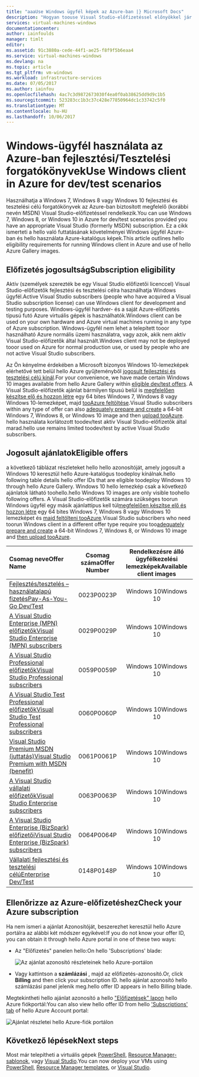 ```yaml
---
title: "aaaUse Windows ügyfél képek az Azure-ban |} Microsoft Docs"
description: "Hogyan toouse Visual Studio-előfizetéssel előnyökkel jár a toodeploy Windows 7, Windows 8 vagy Windows 10 Azure-ban fejlesztési/Tesztelési forgatókönyvek"
services: virtual-machines-windows
documentationcenter: 
author: iainfoulds
manager: timlt
editor: 
ms.assetid: 91c3880a-cede-44f1-ae25-f8f9f5b6eaa4
ms.service: virtual-machines-windows
ms.devlang: na
ms.topic: article
ms.tgt_pltfrm: vm-windows
ms.workload: infrastructure-services
ms.date: 07/05/2017
ms.author: iainfou
ms.openlocfilehash: 4ac7c3d9872673030f4ea0f0ab38625dd9d9c1b5
ms.sourcegitcommit: 523283cc1b3c37c428e77850964dc1c33742c5f0
ms.translationtype: MT
ms.contentlocale: hu-HU
ms.lasthandoff: 10/06/2017
---
```

# <a name="use-windows-client-in-azure-for-devtest-scenarios"></a><span data-ttu-id="1ad3c-103">Windows-ügyfél használata az Azure-ban fejlesztési/Tesztelési forgatókönyvek</span><span class="sxs-lookup"><span data-stu-id="1ad3c-103">Use Windows client in Azure for dev/test scenarios</span></span>
<span data-ttu-id="1ad3c-104">Használhatja a Windows 7, Windows 8 vagy Windows 10 fejlesztési és tesztelési célú forgatókönyvek az Azure-ban biztosított megfelelő (korábbi nevén MSDN) Visual Studio-előfizetéssel rendelkezik.</span><span class="sxs-lookup"><span data-stu-id="1ad3c-104">You can use Windows 7, Windows 8, or Windows 10 in Azure for dev/test scenarios provided you have an appropriate Visual Studio (formerly MSDN) subscription.</span></span> <span data-ttu-id="1ad3c-105">Ez a cikk ismerteti a hello való futtatásának követelményei Windows ügyfél Azure-ban és hello használata Azure-katalógus képek.</span><span class="sxs-lookup"><span data-stu-id="1ad3c-105">This article outlines hello eligibility requirements for running Windows client in Azure and use of hello Azure Gallery images.</span></span>

## <a name="subscription-eligibility"></a><span data-ttu-id="1ad3c-106">Előfizetés jogosultság</span><span class="sxs-lookup"><span data-stu-id="1ad3c-106">Subscription eligibility</span></span>
<span data-ttu-id="1ad3c-107">Aktív (személyek szerezték be egy Visual Studio előfizetői licenccel) Visual Studio-előfizetők fejlesztési és tesztelési célra használhatja Windows ügyfél.</span><span class="sxs-lookup"><span data-stu-id="1ad3c-107">Active Visual Studio subscribers (people who have acquired a Visual Studio subscription license) can use Windows client for development and testing purposes.</span></span> <span data-ttu-id="1ad3c-108">Windows-ügyfél hardver- és a saját Azure-előfizetés típusú futó Azure virtuális gépek is használhatók.</span><span class="sxs-lookup"><span data-stu-id="1ad3c-108">Windows client can be used on your own hardware and Azure virtual machines running in any type of Azure subscription.</span></span> <span data-ttu-id="1ad3c-109">Windows-ügyfél nem lehet a telepített tooor használható Azure normális üzemi használatra, vagy azok, akik nem aktív Visual Studio-előfizetők által használt.</span><span class="sxs-lookup"><span data-stu-id="1ad3c-109">Windows client may not be deployed tooor used on Azure for normal production use, or used by people who are not active Visual Studio subscribers.</span></span>

<span data-ttu-id="1ad3c-110">Az Ön kényelme érdekében a Microsoft bizonyos Windows 10-lemezképek elérhetővé tett belül hello Azure gyűjteményből [jogosult fejlesztési és tesztelési célú kínál](#eligible-offers).</span><span class="sxs-lookup"><span data-stu-id="1ad3c-110">For your convenience, we have made certain Windows 10 images available from hello Azure Gallery within [eligible dev/test offers](#eligible-offers).</span></span> <span data-ttu-id="1ad3c-111">A Visual Studio-előfizetők ajánlat bármilyen típusú belül is [megfelelően készítse elő és hozzon létre](prepare-for-upload-vhd-image.md) egy 64 bites Windows 7, Windows 8 vagy Windows 10-lemezképet, majd [tooAzure feltöltése](upload-generalized-managed.md).</span><span class="sxs-lookup"><span data-stu-id="1ad3c-111">Visual Studio subscribers within any type of offer can also [adequately prepare and create](prepare-for-upload-vhd-image.md) a 64-bit Windows 7, Windows 8, or Windows 10 image and then [upload tooAzure](upload-generalized-managed.md).</span></span> <span data-ttu-id="1ad3c-112">hello használata korlátozott toodev/test aktív Visual Studio-előfizetők által marad.</span><span class="sxs-lookup"><span data-stu-id="1ad3c-112">hello use remains limited toodev/test by active Visual Studio subscribers.</span></span>

## <a name="eligible-offers"></a><span data-ttu-id="1ad3c-113">Jogosult ajánlatok</span><span class="sxs-lookup"><span data-stu-id="1ad3c-113">Eligible offers</span></span>
<span data-ttu-id="1ad3c-114">a következő táblázat részleteket hello hello azonosítóját, amely jogosult a Windows 10 keresztül hello Azure-katalógus toodeploy kínálnak.</span><span class="sxs-lookup"><span data-stu-id="1ad3c-114">hello following table details hello offer IDs that are eligible toodeploy Windows 10 through hello Azure Gallery.</span></span> <span data-ttu-id="1ad3c-115">Windows 10 hello lemezkép csak a következő ajánlatok látható toohello.</span><span class="sxs-lookup"><span data-stu-id="1ad3c-115">hello Windows 10 images are only visible toohello following offers.</span></span> <span data-ttu-id="1ad3c-116">A Visual Studio-előfizetők számára szükséges toorun Windows ügyfél egy másik ajánlattípus kell túl[megfelelően készítse elő és hozzon létre](prepare-for-upload-vhd-image.md) egy 64 bites Windows 7, Windows 8 vagy Windows 10 lemezképet és [majd feltölteni tooAzure](upload-generalized-managed.md).</span><span class="sxs-lookup"><span data-stu-id="1ad3c-116">Visual Studio subscribers who need toorun Windows client in a different offer type require you too[adequately prepare and create](prepare-for-upload-vhd-image.md) a 64-bit Windows 7, Windows 8, or Windows 10 image and [then upload tooAzure](upload-generalized-managed.md).</span></span>

| <span data-ttu-id="1ad3c-117">Csomag neve</span><span class="sxs-lookup"><span data-stu-id="1ad3c-117">Offer Name</span></span> | <span data-ttu-id="1ad3c-118">Csomag száma</span><span class="sxs-lookup"><span data-stu-id="1ad3c-118">Offer Number</span></span> | <span data-ttu-id="1ad3c-119">Rendelkezésre álló ügyfélkezelési lemezképek</span><span class="sxs-lookup"><span data-stu-id="1ad3c-119">Available client images</span></span> |
|:--- |:---:|:---:|
| [<span data-ttu-id="1ad3c-120">Fejlesztés/tesztelés – használatalapú fizetés</span><span class="sxs-lookup"><span data-stu-id="1ad3c-120">Pay-As-You-Go Dev/Test</span></span>](https://azure.microsoft.com/offers/ms-azr-0023p/) |<span data-ttu-id="1ad3c-121">0023P</span><span class="sxs-lookup"><span data-stu-id="1ad3c-121">0023P</span></span> |<span data-ttu-id="1ad3c-122">Windows 10</span><span class="sxs-lookup"><span data-stu-id="1ad3c-122">Windows 10</span></span> |
| [<span data-ttu-id="1ad3c-123">A Visual Studio Enterprise (MPN) előfizetők</span><span class="sxs-lookup"><span data-stu-id="1ad3c-123">Visual Studio Enterprise (MPN) subscribers</span></span>](https://azure.microsoft.com/offers/ms-azr-0029p/) |<span data-ttu-id="1ad3c-124">0029P</span><span class="sxs-lookup"><span data-stu-id="1ad3c-124">0029P</span></span> |<span data-ttu-id="1ad3c-125">Windows 10</span><span class="sxs-lookup"><span data-stu-id="1ad3c-125">Windows 10</span></span> |
| [<span data-ttu-id="1ad3c-126">A Visual Studio Professional előfizetők</span><span class="sxs-lookup"><span data-stu-id="1ad3c-126">Visual Studio Professional subscribers</span></span>](https://azure.microsoft.com/offers/ms-azr-0059p/) |<span data-ttu-id="1ad3c-127">0059P</span><span class="sxs-lookup"><span data-stu-id="1ad3c-127">0059P</span></span> |<span data-ttu-id="1ad3c-128">Windows 10</span><span class="sxs-lookup"><span data-stu-id="1ad3c-128">Windows 10</span></span> |
| [<span data-ttu-id="1ad3c-129">A Visual Studio Test Professional előfizetők</span><span class="sxs-lookup"><span data-stu-id="1ad3c-129">Visual Studio Test Professional subscribers</span></span>](https://azure.microsoft.com/offers/ms-azr-0060p/) |<span data-ttu-id="1ad3c-130">0060P</span><span class="sxs-lookup"><span data-stu-id="1ad3c-130">0060P</span></span> |<span data-ttu-id="1ad3c-131">Windows 10</span><span class="sxs-lookup"><span data-stu-id="1ad3c-131">Windows 10</span></span> |
| [<span data-ttu-id="1ad3c-132">Visual Studio Premium MSDN (juttatás)</span><span class="sxs-lookup"><span data-stu-id="1ad3c-132">Visual Studio Premium with MSDN (benefit)</span></span>](https://azure.microsoft.com/offers/ms-azr-0061p/) |<span data-ttu-id="1ad3c-133">0061P</span><span class="sxs-lookup"><span data-stu-id="1ad3c-133">0061P</span></span> |<span data-ttu-id="1ad3c-134">Windows 10</span><span class="sxs-lookup"><span data-stu-id="1ad3c-134">Windows 10</span></span> |
| [<span data-ttu-id="1ad3c-135">A Visual Studio vállalati előfizetők</span><span class="sxs-lookup"><span data-stu-id="1ad3c-135">Visual Studio Enterprise subscribers</span></span>](https://azure.microsoft.com/offers/ms-azr-0063p/) |<span data-ttu-id="1ad3c-136">0063P</span><span class="sxs-lookup"><span data-stu-id="1ad3c-136">0063P</span></span> |<span data-ttu-id="1ad3c-137">Windows 10</span><span class="sxs-lookup"><span data-stu-id="1ad3c-137">Windows 10</span></span> |
| [<span data-ttu-id="1ad3c-138">A Visual Studio Enterprise (BizSpark) előfizetői</span><span class="sxs-lookup"><span data-stu-id="1ad3c-138">Visual Studio Enterprise (BizSpark) subscribers</span></span>](https://azure.microsoft.com/offers/ms-azr-0064p/) |<span data-ttu-id="1ad3c-139">0064P</span><span class="sxs-lookup"><span data-stu-id="1ad3c-139">0064P</span></span> |<span data-ttu-id="1ad3c-140">Windows 10</span><span class="sxs-lookup"><span data-stu-id="1ad3c-140">Windows 10</span></span> |
| [<span data-ttu-id="1ad3c-141">Vállalati fejlesztési és tesztelési célú</span><span class="sxs-lookup"><span data-stu-id="1ad3c-141">Enterprise Dev/Test</span></span>](https://azure.microsoft.com/ofers/ms-azr-0148p/) |<span data-ttu-id="1ad3c-142">0148P</span><span class="sxs-lookup"><span data-stu-id="1ad3c-142">0148P</span></span> |<span data-ttu-id="1ad3c-143">Windows 10</span><span class="sxs-lookup"><span data-stu-id="1ad3c-143">Windows 10</span></span> |

## <a name="check-your-azure-subscription"></a><span data-ttu-id="1ad3c-144">Ellenőrizze az Azure-előfizetéshez</span><span class="sxs-lookup"><span data-stu-id="1ad3c-144">Check your Azure subscription</span></span>
<span data-ttu-id="1ad3c-145">Ha nem ismeri a ajánlat Azonosítóját, beszerezhet keresztül hello Azure portálra az alábbi két módszer egyikével:</span><span class="sxs-lookup"><span data-stu-id="1ad3c-145">If you do not know your offer ID, you can obtain it through hello Azure portal in one of these two ways:</span></span>  

- <span data-ttu-id="1ad3c-146">Az "Előfizetés" panelen hello:</span><span class="sxs-lookup"><span data-stu-id="1ad3c-146">On hello 'Subscriptions' blade:</span></span>

  ![Az ajánlat azonosító részleteinek hello Azure-portálon](./media/client-images/offer-id-azure-portal.png) 

- <span data-ttu-id="1ad3c-148">Vagy kattintson a **számlázási** , majd az előfizetés-azonosító.</span><span class="sxs-lookup"><span data-stu-id="1ad3c-148">Or, click **Billing** and then click your subscription ID.</span></span> <span data-ttu-id="1ad3c-149">hello ajánlat azonosító hello számlázási panel jelenik meg.</span><span class="sxs-lookup"><span data-stu-id="1ad3c-149">hello offer ID appears in hello Billing blade.</span></span>

<span data-ttu-id="1ad3c-150">Megtekintheti hello ajánlat azonosító a hello ["Előfizetések" lapon](http://account.windowsazure.com/Subscriptions) hello Azure fiókportál:</span><span class="sxs-lookup"><span data-stu-id="1ad3c-150">You can also view hello offer ID from hello ['Subscriptions' tab](http://account.windowsazure.com/Subscriptions) of hello Azure Account portal:</span></span>

![Ajánlat részletei hello Azure-fiók portálon](./media/client-images/offer-id-azure-account-portal.png) 

## <a name="next-steps"></a><span data-ttu-id="1ad3c-152">Következő lépések</span><span class="sxs-lookup"><span data-stu-id="1ad3c-152">Next steps</span></span>
<span data-ttu-id="1ad3c-153">Most már telepítheti a virtuális gépek [PowerShell](quick-create-powershell.md), [Resource Manager-sablonok](ps-template.md), vagy [Visual Studio](../../vs-azure-tools-resource-groups-deployment-projects-create-deploy.md).</span><span class="sxs-lookup"><span data-stu-id="1ad3c-153">You can now deploy your VMs using [PowerShell](quick-create-powershell.md), [Resource Manager templates](ps-template.md), or [Visual Studio](../../vs-azure-tools-resource-groups-deployment-projects-create-deploy.md).</span></span>

